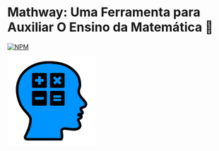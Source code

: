 # Mathway: Uma Ferramenta para Auxiliar O Ensino da Matemática 🔢
[![NPM](https://img.shields.io/npm/l/react)](https://github.com/taw-ham/mathway2/blob/main/license)

![NPM](https://github.com/taw-ham/mathway2/blob/main/_site/fotis/logo.png)
